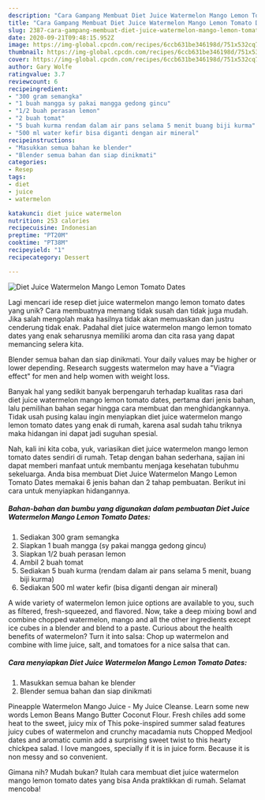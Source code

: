 ```yaml
---
description: "Cara Gampang Membuat Diet Juice Watermelon Mango Lemon Tomato Dates, Lezat Sekali"
title: "Cara Gampang Membuat Diet Juice Watermelon Mango Lemon Tomato Dates, Lezat Sekali"
slug: 2387-cara-gampang-membuat-diet-juice-watermelon-mango-lemon-tomato-dates-lezat-sekali
date: 2020-09-21T09:48:15.952Z
image: https://img-global.cpcdn.com/recipes/6ccb631be346198d/751x532cq70/diet-juice-watermelon-mango-lemon-tomato-dates-foto-resep-utama.jpg
thumbnail: https://img-global.cpcdn.com/recipes/6ccb631be346198d/751x532cq70/diet-juice-watermelon-mango-lemon-tomato-dates-foto-resep-utama.jpg
cover: https://img-global.cpcdn.com/recipes/6ccb631be346198d/751x532cq70/diet-juice-watermelon-mango-lemon-tomato-dates-foto-resep-utama.jpg
author: Gary Wolfe
ratingvalue: 3.7
reviewcount: 6
recipeingredient:
- "300 gram semangka"
- "1 buah mangga sy pakai mangga gedong gincu"
- "1/2 buah perasan lemon"
- "2 buah tomat"
- "5 buah kurma rendam dalam air pans selama 5 menit buang biji kurma"
- "500 ml water kefir bisa diganti dengan air mineral"
recipeinstructions:
- "Masukkan semua bahan ke blender"
- "Blender semua bahan dan siap dinikmati"
categories:
- Resep
tags:
- diet
- juice
- watermelon

katakunci: diet juice watermelon 
nutrition: 253 calories
recipecuisine: Indonesian
preptime: "PT20M"
cooktime: "PT38M"
recipeyield: "1"
recipecategory: Dessert

---
```



![Diet Juice Watermelon Mango Lemon Tomato Dates](https://img-global.cpcdn.com/recipes/6ccb631be346198d/751x532cq70/diet-juice-watermelon-mango-lemon-tomato-dates-foto-resep-utama.jpg)

Lagi mencari ide resep diet juice watermelon mango lemon tomato dates yang unik? Cara membuatnya memang tidak susah dan tidak juga mudah. Jika salah mengolah maka hasilnya tidak akan memuaskan dan justru cenderung tidak enak. Padahal diet juice watermelon mango lemon tomato dates yang enak seharusnya memiliki aroma dan cita rasa yang dapat memancing selera kita.

Blender semua bahan dan siap dinikmati. Your daily values may be higher or lower depending. Research suggests watermelon may have a &#34;Viagra effect&#34; for men and help women with weight loss.

Banyak hal yang sedikit banyak berpengaruh terhadap kualitas rasa dari diet juice watermelon mango lemon tomato dates, pertama dari jenis bahan, lalu pemilihan bahan segar hingga cara membuat dan menghidangkannya. Tidak usah pusing kalau ingin menyiapkan diet juice watermelon mango lemon tomato dates yang enak di rumah, karena asal sudah tahu triknya maka hidangan ini dapat jadi suguhan spesial.


Nah, kali ini kita coba, yuk, variasikan diet juice watermelon mango lemon tomato dates sendiri di rumah. Tetap dengan bahan sederhana, sajian ini dapat memberi manfaat untuk membantu menjaga kesehatan tubuhmu sekeluarga. Anda bisa membuat Diet Juice Watermelon Mango Lemon Tomato Dates memakai 6 jenis bahan dan 2 tahap pembuatan. Berikut ini cara untuk menyiapkan hidangannya.

<!--inarticleads1-->

##### Bahan-bahan dan bumbu yang digunakan dalam pembuatan Diet Juice Watermelon Mango Lemon Tomato Dates:

1. Sediakan 300 gram semangka
1. Siapkan 1 buah mangga (sy pakai mangga gedong gincu)
1. Siapkan 1/2 buah perasan lemon
1. Ambil 2 buah tomat
1. Sediakan 5 buah kurma (rendam dalam air pans selama 5 menit, buang biji kurma)
1. Sediakan 500 ml water kefir (bisa diganti dengan air mineral)


A wide variety of watermelon lemon juice options are available to you, such as filtered, fresh-squeezed, and flavored. Now, take a deep mixing bowl and combine chopped watermelon, mango and all the other ingredients except ice cubes in a blender and blend to a paste. Curious about the health benefits of watermelon? Turn it into salsa: Chop up watermelon and combine with lime juice, salt, and tomatoes for a nice salsa that can. 

<!--inarticleads2-->

##### Cara menyiapkan Diet Juice Watermelon Mango Lemon Tomato Dates:

1. Masukkan semua bahan ke blender
1. Blender semua bahan dan siap dinikmati


Pineapple Watermelon Mango Juice - My Juice Cleanse. Learn some new words Lemon Beans Mango Butter Coconut Flour. Fresh chiles add some heat to the sweet, juicy mix of This poke-inspired summer salad features juicy cubes of watermelon and crunchy macadamia nuts Chopped Medjool dates and aromatic cumin add a surprising sweet twist to this hearty chickpea salad. I love mangoes, specially if it is in juice form. Because it is non messy and so convenient. 

Gimana nih? Mudah bukan? Itulah cara membuat diet juice watermelon mango lemon tomato dates yang bisa Anda praktikkan di rumah. Selamat mencoba!
